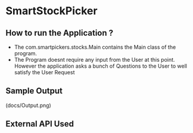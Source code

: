# SmartStockPicker

## How to run the Application ?

* The com.smartpickers.stocks.Main contains the Main class of the program. 
* The Program doesnt require any input from the User at this point. However the application asks a bunch of Questions to the User to well satisfy the User Request

## Sample Output 

(docs/Output.png)

## External API Used 


